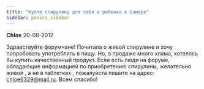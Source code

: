 ```yaml
---
title: "Куплю спирулину для себя и ребенка в Самаре"
sidebar: ponics_sidebar
---
```


**Chloe** 20-08-2012

Здравствуйте форумчане! Почитала о живой спирулине и хочу попробовать употреблять в пищу. Но, в продаже много хлама, хотелось бы купить качественный продукт. Если есть люди на форуме, обладающие информацией по приобретению спирулины, желательно живой , а не в таблетках , пожалуйста пишите на адрес: chloe6329@mail.ru. Всем спасибо! 


